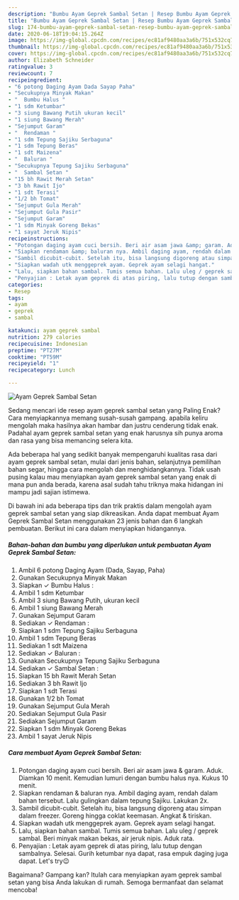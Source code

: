 ```yaml
---
description: "Bumbu Ayam Geprek Sambal Setan | Resep Bumbu Ayam Geprek Sambal Setan Yang Lezat Sekali"
title: "Bumbu Ayam Geprek Sambal Setan | Resep Bumbu Ayam Geprek Sambal Setan Yang Lezat Sekali"
slug: 174-bumbu-ayam-geprek-sambal-setan-resep-bumbu-ayam-geprek-sambal-setan-yang-lezat-sekali
date: 2020-06-18T19:04:15.264Z
image: https://img-global.cpcdn.com/recipes/ec81af9480aa3a6b/751x532cq70/ayam-geprek-sambal-setan-foto-resep-utama.jpg
thumbnail: https://img-global.cpcdn.com/recipes/ec81af9480aa3a6b/751x532cq70/ayam-geprek-sambal-setan-foto-resep-utama.jpg
cover: https://img-global.cpcdn.com/recipes/ec81af9480aa3a6b/751x532cq70/ayam-geprek-sambal-setan-foto-resep-utama.jpg
author: Elizabeth Schneider
ratingvalue: 3
reviewcount: 7
recipeingredient:
- "6 potong Daging Ayam Dada Sayap Paha"
- "Secukupnya Minyak Makan"
- "  Bumbu Halus "
- "1 sdm Ketumbar"
- "3 siung Bawang Putih ukuran kecil"
- "1 siung Bawang Merah"
- "Sejumput Garam"
- "  Rendaman "
- "1 sdm Tepung Sajiku Serbaguna"
- "1 sdm Tepung Beras"
- "1 sdt Maizena"
- "  Baluran "
- "Secukupnya Tepung Sajiku Serbaguna"
- "  Sambal Setan "
- "15 bh Rawit Merah Setan"
- "3 bh Rawit Ijo"
- "1 sdt Terasi"
- "1/2 bh Tomat"
- "Sejumput Gula Merah"
- "Sejumput Gula Pasir"
- "Sejumput Garam"
- "1 sdm Minyak Goreng Bekas"
- "1 sayat Jeruk Nipis"
recipeinstructions:
- "Potongan daging ayam cuci bersih. Beri air asam jawa &amp; garam. Aduk. Diamkan 10 menit. Kemudian lumuri dengan bumbu halus nya. Kukus 10 menit."
- "Siapkan rendaman &amp; baluran nya. Ambil daging ayam, rendah dalam bahan tersebut. Lalu gulingkan dalam tepung Sajiku. Lakukan 2x."
- "Sambil dicubit-cubit. Setelah itu, bisa langsung digoreng atau simpan dalam freezer. Goreng hingga coklat keemasan. Angkat &amp; tiriskan."
- "Siapkan wadah utk menggeprek ayam. Geprek ayam selagi hangat."
- "Lalu, siapkan bahan sambal. Tumis semua bahan. Lalu uleg / geprek sambal. Beri minyak makan bekas, air jeruk nipis. Aduk rata."
- "Penyajian : Letak ayam geprek di atas piring, lalu tutup dengan sambalnya. Selesai. Gurih ketumbar nya dapat, rasa empuk daging juga dapat. Let&#39;s try😉"
categories:
- Resep
tags:
- ayam
- geprek
- sambal

katakunci: ayam geprek sambal 
nutrition: 279 calories
recipecuisine: Indonesian
preptime: "PT27M"
cooktime: "PT59M"
recipeyield: "1"
recipecategory: Lunch

---
```



![Ayam Geprek Sambal Setan](https://img-global.cpcdn.com/recipes/ec81af9480aa3a6b/751x532cq70/ayam-geprek-sambal-setan-foto-resep-utama.jpg)

Sedang mencari ide resep ayam geprek sambal setan yang Paling Enak? Cara menyiapkannya memang susah-susah gampang. apabila keliru mengolah maka hasilnya akan hambar dan justru cenderung tidak enak. Padahal ayam geprek sambal setan yang enak harusnya sih punya aroma dan rasa yang bisa memancing selera kita.

Ada beberapa hal yang sedikit banyak mempengaruhi kualitas rasa dari ayam geprek sambal setan, mulai dari jenis bahan, selanjutnya pemilihan bahan segar, hingga cara mengolah dan menghidangkannya. Tidak usah pusing kalau mau menyiapkan ayam geprek sambal setan yang enak di mana pun anda berada, karena asal sudah tahu triknya maka hidangan ini mampu jadi sajian istimewa.




Di bawah ini ada beberapa tips dan trik praktis dalam mengolah ayam geprek sambal setan yang siap dikreasikan. Anda dapat membuat Ayam Geprek Sambal Setan menggunakan 23 jenis bahan dan 6 langkah pembuatan. Berikut ini cara dalam menyiapkan hidangannya.

<!--inarticleads1-->

##### Bahan-bahan dan bumbu yang diperlukan untuk pembuatan Ayam Geprek Sambal Setan:

1. Ambil 6 potong Daging Ayam (Dada, Sayap, Paha)
1. Gunakan Secukupnya Minyak Makan
1. Siapkan  ✓ Bumbu Halus :
1. Ambil 1 sdm Ketumbar
1. Ambil 3 siung Bawang Putih, ukuran kecil
1. Ambil 1 siung Bawang Merah
1. Gunakan Sejumput Garam
1. Sediakan  ✓ Rendaman :
1. Siapkan 1 sdm Tepung Sajiku Serbaguna
1. Ambil 1 sdm Tepung Beras
1. Sediakan 1 sdt Maizena
1. Sediakan  ✓ Baluran :
1. Gunakan Secukupnya Tepung Sajiku Serbaguna
1. Sediakan  ✓ Sambal Setan :
1. Siapkan 15 bh Rawit Merah Setan
1. Sediakan 3 bh Rawit Ijo
1. Siapkan 1 sdt Terasi
1. Gunakan 1/2 bh Tomat
1. Gunakan Sejumput Gula Merah
1. Sediakan Sejumput Gula Pasir
1. Sediakan Sejumput Garam
1. Siapkan 1 sdm Minyak Goreng Bekas
1. Ambil 1 sayat Jeruk Nipis




<!--inarticleads2-->

##### Cara membuat Ayam Geprek Sambal Setan:

1. Potongan daging ayam cuci bersih. Beri air asam jawa &amp; garam. Aduk. Diamkan 10 menit. Kemudian lumuri dengan bumbu halus nya. Kukus 10 menit.
1. Siapkan rendaman &amp; baluran nya. Ambil daging ayam, rendah dalam bahan tersebut. Lalu gulingkan dalam tepung Sajiku. Lakukan 2x.
1. Sambil dicubit-cubit. Setelah itu, bisa langsung digoreng atau simpan dalam freezer. Goreng hingga coklat keemasan. Angkat &amp; tiriskan.
1. Siapkan wadah utk menggeprek ayam. Geprek ayam selagi hangat.
1. Lalu, siapkan bahan sambal. Tumis semua bahan. Lalu uleg / geprek sambal. Beri minyak makan bekas, air jeruk nipis. Aduk rata.
1. Penyajian : Letak ayam geprek di atas piring, lalu tutup dengan sambalnya. Selesai. Gurih ketumbar nya dapat, rasa empuk daging juga dapat. Let&#39;s try😉




Bagaimana? Gampang kan? Itulah cara menyiapkan ayam geprek sambal setan yang bisa Anda lakukan di rumah. Semoga bermanfaat dan selamat mencoba!
